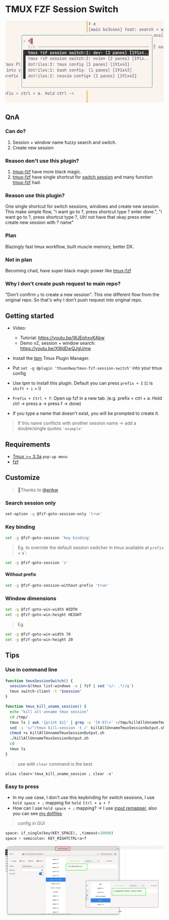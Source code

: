 # TMUX FZF Session Switch

![preview img](/img/preview.png)

## QnA

### Can do?

1. Session + window name fuzzy search and switch.
2. Create new session

### Reason don't use this plugin?

1. [tmux-fzf](https://github.com/sainnhe/tmux-fzf) have more black magic.
2. [tmux-fzf](https://github.com/sainnhe/tmux-fzf) have single shortcut for [switch session](https://github.com/sainnhe/tmux-fzf/issues/6) and many function [tmux-fzf](https://github.com/sainnhe/tmux-fzf) had.

### Reason use this plugin?

One single shortcut for switch sessions, windows and create new session. This make simple flow, "i want go to ?, press shortcut type ? enter done.", "i want go to ?, press shortcut type ?, Uh! not have that okay press enter create new session with ? name"

### Plan

Blazingly fast tmux workflow, built muscle memory, better DX.

### Not in plan

Becoming chad, have super black magic power like [tmux-fzf](https://github.com/sainnhe/tmux-fzf)

### Why I don't create push request to main repo?

"Don't confirm `y` to create a new session". This one different flow from the original repo. So that's why I don't push request into original repo.

## Getting started

- Video:

  - Tutorial: https://youtu.be/WJEphxyKAbw
  - Demo v2, session + window search: https://youtu.be/XWdDwQJgUmw

- Install the [tpm](https://github.com/tmux-plugins/tpm) Tmux Plugin Manager.
- Put `set -g @plugin 'thuanOwa/tmux-fzf-session-switch'` into your tmux config
- Use tpm to install this plugin. Default you can press `prefix + I` (`I` is
  `shift + i` = I)
- `Prefix + Ctrl + f`: Open up fzf in a new tab. (e.g. prefix = ctrl + a. Hold ctrl -> press a -> press f -> done)
- If you type a name that doesn't exist, you will be prompted to create it.

> If this name conflicts with another session name -> add a double/single quotes `'example'`

## Requirements

- [Tmux >= 3.3a](https://github.com/thuanowa/tmux-fzf-session-switch/pull/5/files) `pop-up menu`
- [fzf](https://github.com/junegunn/fzf)

## Customize

> 🫰Thanks to [@erikw](https://github.com/erikw)

### Search session only

```bash
set-option -g @fzf-goto-session-only 'true'
```

### Key binding

```bash
set -g @fzf-goto-session 'key binding'
```

> Eg. to override the default session switcher in tmux available at `prefix` + s`:

```bash
set -g @fzf-goto-session 's'
```

#### Without prefix

```bash
set -g @fzf-goto-session-without-prefix 'true'
```

### Window dimensions

```bash
set -g @fzf-goto-win-width WIDTH
set -g @fzf-goto-win-height HEIGHT
```

> Eg.

```bash
set -g @fzf-goto-win-width 70
set -g @fzf-goto-win-height 20
```

## Tips

### Use in command line

```bash
function tmuxSessionSwitch() {
  session=$(tmux list-windows -a | fzf | sed 's/: .*//g')
  tmux switch-client -t "$session"
}
```

```bash
function tmux_kill_uname_session() {
  echo "kill all unname tmux session"
  cd /tmp/
  tmux ls | awk '{print $1}' | grep -o '[0-9]\+' >/tmp/killAllUnnameTmuxSessionOutput.sh
  sed -i 's/^/tmux kill-session -t /' killAllUnnameTmuxSessionOutput.sh
  chmod +x killAllUnnameTmuxSessionOutput.sh
  ./killAllUnnameTmuxSessionOutput.sh
  cd -
  tmux ls
}
```

> use with `clear` command is the best

```
alias clear='tmux_kill_uname_session ; clear -x'
```

### Easy to press

- In my use case, I don't use this keybinding for switch sessions, I use `hold space + ;` mapping for `hold Ctrl + a + f`
- How can I use `hold space + ;` mapping?
  -> I use [input remapper](https://github.com/sezanzeb/input-remapper), also you can see [my dotfiles](https://github.com/thuanOwa/dotfiles)

> config in GUI

```python
space: if_single(key(KEY_SPACE), ,timeout=10000)
space + semicolon: KEY_RIGHTCTRL+a+f
```

![input remapper][img_input_remapper]

[img_input_remapper]: ./img/input_remapper.png
